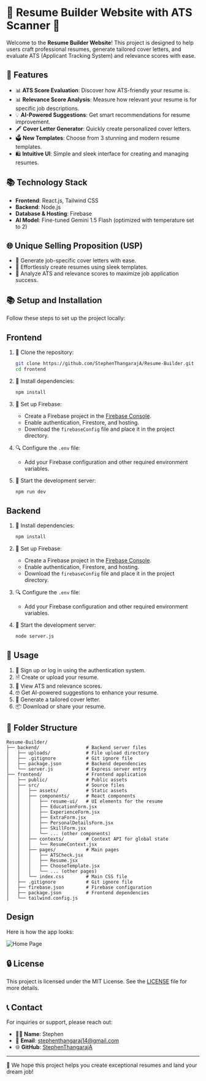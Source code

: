 # 🌟 Resume Builder Website with ATS Scanner 📏

Welcome to the **Resume Builder Website**! This project is designed to help users craft professional resumes, generate tailored cover letters, and evaluate ATS (Applicant Tracking System) and relevance scores with ease. 

## 🔧 Features

- 📊 **ATS Score Evaluation**: Discover how ATS-friendly your resume is.
- 📊 **Relevance Score Analysis**: Measure how relevant your resume is for specific job descriptions.
- 💡 **AI-Powered Suggestions**: Get smart recommendations for resume improvement.
- 🖋️ **Cover Letter Generator**: Quickly create personalized cover letters.
- 🗳 **New Templates**: Choose from 3 stunning and modern resume templates.
- 🛍️ **Intuitive UI**: Simple and sleek interface for creating and managing resumes.

## 📚 Technology Stack

- **Frontend**:  React.js,  Tailwind CSS
- **Backend**:  Node.js
- **Database & Hosting**:  Firebase
- **AI Model**:  Fine-tuned Gemini 1.5 Flash (optimized with temperature set to 2)

## 🌐 Unique Selling Proposition (USP)

- 📝 Generate job-specific cover letters with ease.
- 🔧 Effortlessly create resumes using sleek templates.
- 🎯 Analyze ATS and relevance scores to maximize job application success.

## 📚 Setup and Installation

Follow these steps to set up the project locally:

## Frontend
1. 🔧 Clone the repository:
   ```bash
   git clone https://github.com/StephenThangarajA/Resume-Builder.git
   cd frontend
   ```

2. 📁 Install dependencies:
   ```bash
   npm install
   ```

3. 🏢 Set up Firebase:
   - Create a Firebase project in the [Firebase Console](https://console.firebase.google.com/).
   - Enable authentication, Firestore, and hosting.
   - Download the `firebaseConfig` file and place it in the project directory.

4. 🔍 Configure the `.env` file:
   - Add your Firebase configuration and other required environment variables.

5. 🔄 Start the development server:
   ```bash
   npm run dev
   ```

## Backend
1. 📁 Install dependencies:
   ```bash
   npm install
   ```

2. 🏢 Set up Firebase:
   - Create a Firebase project in the [Firebase Console](https://console.firebase.google.com/).
   - Enable authentication, Firestore, and hosting.
   - Download the `firebaseConfig` file and place it in the project directory.

4. 🔍 Configure the `.env` file:
   - Add your Firebase configuration and other required environment variables.

5. 🔄 Start the development server:
   ```bash
   node server.js
   ```

## 🔢 Usage

1. 📝 Sign up or log in using the authentication system.
2. 🗎 Create or upload your resume.
3. 🎨 View ATS and relevance scores.
4. 🤓 Get AI-powered suggestions to enhance your resume.
5. 🌟 Generate a tailored cover letter.
6. 📦 Download or share your resume.

## 🔌 Folder Structure

```
Resume-Builder/
├── backend/                 # Backend server files
│   ├── uploads/             # File upload directory
│   ├── .gitignore           # Git ignore file
│   ├── package.json         # Backend dependencies
│   └── server.js            # Express server entry
├── frontend/                # Frontend application
│   ├── public/              # Public assets
│   ├── src/                 # Source files
│   │   ├── assets/          # Static assets
│   │   ├── components/      # React components
│   │   │   ├── resume-ui/   # UI elements for the resume
│   │   │   ├── EducationForm.jsx
│   │   │   ├── ExperienceForm.jsx
│   │   │   ├── ExtraForm.jsx
│   │   │   ├── PersonalDetailsForm.jsx
│   │   │   ├── SkillForm.jsx
│   │   │   └── ... (other components)
│   │   ├── contexts/        # Context API for global state
│   │   │   └── ResumeContext.jsx
│   │   ├── pages/           # Main pages
│   │   │   ├── ATSCheck.jsx
│   │   │   ├── Resume.jsx
│   │   │   ├── ChooseTemplate.jsx
│   │   │   └── ... (other pages)
│   │   └── index.css        # Main CSS file
│   ├── .gitignore           # Git ignore file
│   ├── firebase.json        # Firebase configuration
│   ├── package.json         # Frontend dependencies
│   └── tailwind.config.js
```

## Design
Here is how the app looks:

![Home Page](screenshots/home_page.jpg)

## 🔒 License

This project is licensed under the MIT License. See the [LICENSE](LICENSE) file for more details.

## 📞 Contact

For inquiries or support, please reach out:
- 👨‍💼 **Name**: Stephen
- 📧 **Email**: stephenthangaraj14@gmail.com
- 🌐 **GitHub**: [StephenThangarajA](https://github.com/StephenThangarajA)

---

🙌 We hope this project helps you create exceptional resumes and land your dream job!
